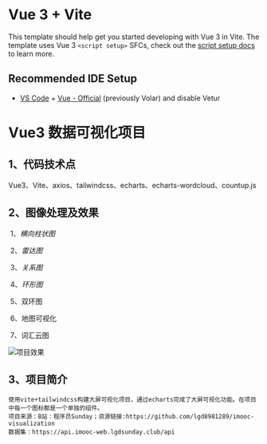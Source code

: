 # Vue 3 + Vite

This template should help get you started developing with Vue 3 in Vite. The template uses Vue 3 `<script setup>` SFCs, check out the [script setup docs](https://v3.vuejs.org/api/sfc-script-setup.html#sfc-script-setup) to learn more.

## Recommended IDE Setup

- [VS Code](https://code.visualstudio.com/) + [Vue - Official](https://marketplace.visualstudio.com/items?itemName=Vue.volar) (previously Volar) and disable Vetur

# Vue3 数据可视化项目

## 1、代码技术点

​	Vue3、Vite、axios、tailwindcss、echarts、echarts-wordcloud、countup.js

## 2、图像处理及效果

​	1、*横向柱状图*

​	2、*雷达图*

​	3、*关系图*

​	4、*环形图*

​	5、双环图

​	6、地图可视化

​	7、词汇云图

![项目效果](D:\研究生生活\前端学习\图像可视化\imoc-visualization\src\assets\imgs\项目效果.png)

## 3、项目简介
    使用vite+tailwindcss构建大屏可视化项目，通过echarts完成了大屏可视化功能。在项目中每一个图标都是一个单独的组件。
    项目来源：B站：程序员Sunday；资源链接:https://github.com/lgd8981289/imooc-visualization
    数据集：https://api.imooc-web.lgdsunday.club/api